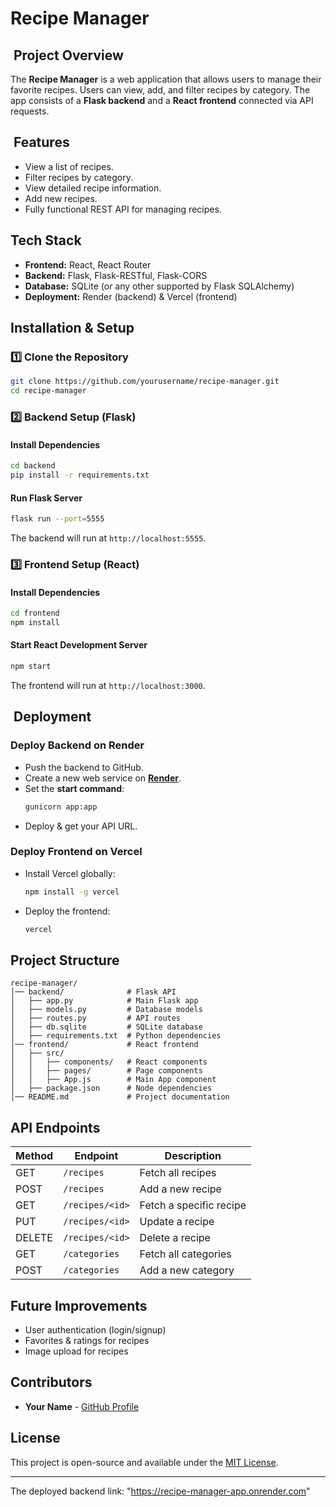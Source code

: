 # Recipe Manager

##  Project Overview

The **Recipe Manager** is a web application that allows users to manage their favorite recipes. Users can view, add, and filter recipes by category. The app consists of a **Flask backend** and a **React frontend** connected via API requests.

##  Features

- View a list of recipes.
- Filter recipes by category.
- View detailed recipe information.
- Add new recipes.
- Fully functional REST API for managing recipes.

## Tech Stack

- **Frontend:** React, React Router
- **Backend:** Flask, Flask-RESTful, Flask-CORS
- **Database:** SQLite (or any other supported by Flask SQLAlchemy)
- **Deployment:** Render (backend) & Vercel (frontend)

## Installation & Setup

### **1️⃣ Clone the Repository**

```bash
git clone https://github.com/yourusername/recipe-manager.git
cd recipe-manager
```

### **2️⃣ Backend Setup (Flask)**

#### **Install Dependencies**

```bash
cd backend
pip install -r requirements.txt
```

#### **Run Flask Server**

```bash
flask run --port=5555
```

The backend will run at `http://localhost:5555`.

### **3️⃣ Frontend Setup (React)**

#### **Install Dependencies**

```bash
cd frontend
npm install
```

#### **Start React Development Server**

```bash
npm start
```

The frontend will run at `http://localhost:3000`.

##  Deployment

### **Deploy Backend on Render**

- Push the backend to GitHub.
- Create a new web service on **[Render](https://render.com/)**.
- Set the **start command**:
  ```bash
  gunicorn app:app
  ```
- Deploy & get your API URL.

### **Deploy Frontend on Vercel**

- Install Vercel globally:
  ```bash
  npm install -g vercel
  ```
- Deploy the frontend:
  ```bash
  vercel
  ```

## Project Structure

```
recipe-manager/
│── backend/              # Flask API
│   ├── app.py            # Main Flask app
│   ├── models.py         # Database models
│   ├── routes.py         # API routes
│   ├── db.sqlite         # SQLite database
│   ├── requirements.txt  # Python dependencies
│── frontend/             # React frontend
│   ├── src/
│   │   ├── components/   # React components
│   │   ├── pages/        # Page components
│   │   ├── App.js        # Main App component
│   ├── package.json      # Node dependencies
│── README.md             # Project documentation
```

## API Endpoints

| Method | Endpoint        | Description             |
| ------ | --------------- | ----------------------- |
| GET    | `/recipes`      | Fetch all recipes       |
| POST   | `/recipes`      | Add a new recipe        |
| GET    | `/recipes/<id>` | Fetch a specific recipe |
| PUT    | `/recipes/<id>` | Update a recipe         |
| DELETE | `/recipes/<id>` | Delete a recipe         |
| GET    | `/categories`   | Fetch all categories    |
| POST   | `/categories`   | Add a new category      |

## Future Improvements

- User authentication (login/signup)
- Favorites & ratings for recipes
- Image upload for recipes

## Contributors

- **Your Name** - [GitHub Profile](https://github.com/yourusername)

## License

This project is open-source and available under the [MIT License](LICENSE).

---

The deployed backend link: "https://recipe-manager-app.onrender.com"

